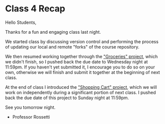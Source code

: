# Class 4 Recap

Hello Students,

Thanks for a fun and engaging class last night.

We started class by discussing version control and performing the process of updating our local and remote "forks" of the course repository.

We then resumed working together through the ["Groceries" project](https://github.com/prof-rossetti/nyu-info-2335-70-201706/blob/master/projects/groceries/project.md), which we didn't finish, so I pushed back the due date to Wednesday night at 11:59pm. If you haven't yet submitted it, I encourage you to do so on your own, otherwise we will finish and submit it together at the beginning of next class.

At the end of class I introduced the ["Shopping Cart" project](https://github.com/prof-rossetti/nyu-info-2335-70-201706/blob/master/projects/shopping-cart/project.md), which we will work on independently during a significant portion of next class. I pushed back the due date of this project to Sunday night at 11:59pm.

See you tomorrow night.

- Professor Rossetti

